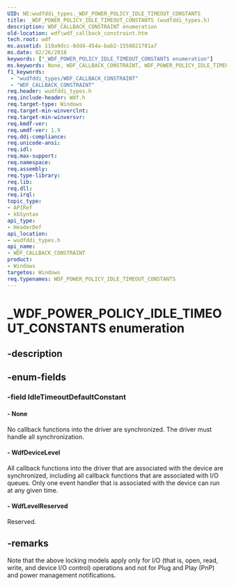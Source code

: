 ```yaml
---
UID: NE:wudfddi_types._WDF_POWER_POLICY_IDLE_TIMEOUT_CONSTANTS
title: _WDF_POWER_POLICY_IDLE_TIMEOUT_CONSTANTS (wudfddi_types.h)
description: WDF_CALLBACK_CONSTRAINT enumeration
old-location: wdf\wdf_callback_constraint.htm
tech.root: wdf
ms.assetid: 118a9dcc-8dd4-454a-bab2-1558821781a7
ms.date: 02/26/2018
keywords: ["_WDF_POWER_POLICY_IDLE_TIMEOUT_CONSTANTS enumeration"]
ms.keywords: None, WDF_CALLBACK_CONSTRAINT, WDF_POWER_POLICY_IDLE_TIMEOUT_CONSTANTS, WDF_POWER_POLICY_IDLE_TIMEOUT_CONSTANTS enumeration, WdfDeviceLevel, WdfLevelReserved, _WDF_POWER_POLICY_IDLE_TIMEOUT_CONSTANTS, wdf.wdf_callback_constraint, wudfddi_types/None, wudfddi_types/WDF_POWER_POLICY_IDLE_TIMEOUT_CONSTANTS, wudfddi_types/WdfDeviceLevel, wudfddi_types/WdfLevelReserved
f1_keywords:
 - "wudfddi_types/WDF_CALLBACK_CONSTRAINT"
 - "WDF_CALLBACK_CONSTRAINT"
req.header: wudfddi_types.h
req.include-header: Wdf.h
req.target-type: Windows
req.target-min-winverclnt: 
req.target-min-winversvr: 
req.kmdf-ver: 
req.umdf-ver: 1.9
req.ddi-compliance: 
req.unicode-ansi: 
req.idl: 
req.max-support: 
req.namespace: 
req.assembly: 
req.type-library: 
req.lib: 
req.dll: 
req.irql: 
topic_type:
- APIRef
- kbSyntax
api_type:
- HeaderDef
api_location:
- wudfddi_types.h
api_name:
- WDF_CALLBACK_CONSTRAINT
product:
- Windows
targetos: Windows
req.typenames: WDF_POWER_POLICY_IDLE_TIMEOUT_CONSTANTS
---
```


# _WDF_POWER_POLICY_IDLE_TIMEOUT_CONSTANTS enumeration


## -description




## -enum-fields




### -field IdleTimeoutDefaultConstant




#### - None

No callback functions into the driver are synchronized.  The driver must handle all synchronization.


#### - WdfDeviceLevel

All callback functions into the driver that are associated with the device are synchronized, including all callback functions that are associated with I/O queues. Only one event handler that is associated with the device can run at any given time.


#### - WdfLevelReserved

Reserved.


## -remarks



Note that the above locking models apply only for I/O (that is, open, read, write, and device I/O control) operations and not for Plug and Play (PnP) and power management notifications. 



